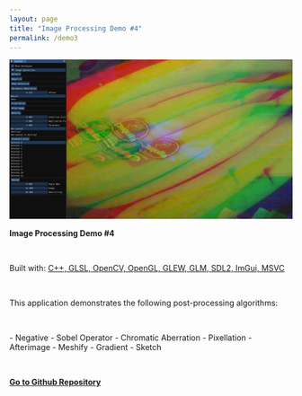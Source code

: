 ```yaml
---
layout: page
title: "Image Processing Demo #4"
permalink: /demo3
---
```


<img class="demo-page-image" src="/assets/demo6-1_1600x900.png">

<br>

**Image Processing Demo #4**

<br>

Built with: <u>C++, GLSL, OpenCV, OpenGL, GLEW, GLM, SDL2, ImGui, MSVC</u>

<br>

This application demonstrates the following post-processing algorithms:

<br>

*-* Negative
*-* Sobel Operator
*-* Chromatic Aberration
*-* Pixellation
*-* Afterimage
*-* Meshify
*-* Gradient
*-* Sketch

<br>

[**Go to Github Repository**](https://github.com/enuyeel/ImageProcessingDemo/tree/main/project4)